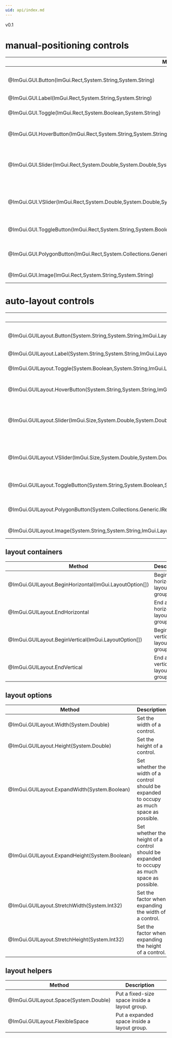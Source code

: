 ```yaml
---
uid: api/index.md
---
```

v0.1

# manual-positioning controls

| Method                    | Description														|
|---------------------------|-------------------------------------------------------------------|
| @ImGui.GUI.Button(ImGui.Rect,System.String,System.String)																			| Show a button that execute something immediately.					|
| @ImGui.GUI.Label(ImGui.Rect,System.String,System.String)																			| Show a label.														|
| @ImGui.GUI.Toggle(ImGui.Rect,System.Boolean,System.String)																		| Show a toggle(check-box).											|
| @ImGui.GUI.HoverButton(ImGui.Rect,System.String,System.String)																	| Show a button inside a @ImGui.Rect.								|
| @ImGui.GUI.Slider(ImGui.Rect,System.Double,System.Double,System.Double,System.String)												| Show a horizontal slider that user can drag to select a value.	|
| @ImGui.GUI.VSlider(ImGui.Rect,System.Double,System.Double,System.Double,System.String)											| Show a vertical slider that user can drag to select a value.		|
| @ImGui.GUI.ToggleButton(ImGui.Rect,System.String,System.Boolean,System.String)																	| Show a button that acts like a toggle.							|
| @ImGui.GUI.PolygonButton(ImGui.Rect,System.Collections.Generic.IReadOnlyList{ImGui.Point},ImGui.Rect,System.String,System.String) | Show a converx polygon button.									|
| @ImGui.GUI.Image(ImGui.Rect,System.String,System.String)																			| Show a image.														|

# auto-layout controls

| Method							| Description														|
|-----------------------------------|-------------------------------------------------------------------|
| @ImGui.GUILayout.Button(System.String,System.String,ImGui.LayoutOption[])																			| Show a button that execute something immediately.	 				|
| @ImGui.GUILayout.Label(System.String,System.String,ImGui.LayoutOption[])																			| Show a label.							 							|
| @ImGui.GUILayout.Toggle(System.Boolean,System.String,ImGui.LayoutOption[])																		| Show a toggle(check-box).											|
| @ImGui.GUILayout.HoverButton(System.String,System.String,ImGui.LayoutOption[])																	| Show a button inside a @ImGui.Rect.								|
| @ImGui.GUILayout.Slider(ImGui.Size,System.Double,System.Double,System.Double,System.String,ImGui.LayoutOption[])												| Show a horizontal slider that user can drag to select a value.	|
| @ImGui.GUILayout.VSlider(ImGui.Size,System.Double,System.Double,System.Double,System.String,ImGui.LayoutOption[])											| Show a vertical slider that user can drag to select a value.		|
| @ImGui.GUILayout.ToggleButton(System.String,System.Boolean,System.String,ImGui.LayoutOption[])																	| Show a button that acts like a toggle.							|
| @ImGui.GUILayout.PolygonButton(System.Collections.Generic.IReadOnlyList{ImGui.Point},ImGui.Rect,System.String,System.String,ImGui.LayoutOption[]) | Show a converx polygon button.									|
| @ImGui.GUILayout.Image(System.String,System.String,ImGui.LayoutOption[])																			| Show a image.														|

## layout containers

| Method						| Description								|
|-------------------------------|-------------------------------------------|
| @ImGui.GUILayout.BeginHorizontal(ImGui.LayoutOption[])	| Begin a horizontal layout group.			|
| @ImGui.GUILayout.EndHorizontal		| End a horizontal layout group.			|
| @ImGui.GUILayout.BeginVertical(ImGui.LayoutOption[])		| Begin a vertical layout group.			|
| @ImGui.GUILayout.EndVertical		| End a vertical layout group.				|

## layout options

| Method						| Description								|
|-------------------------------|-------------------------------------------|
| @ImGui.GUILayout.Width(System.Double)				| Set the width of a control.				|
| @ImGui.GUILayout.Height(System.Double)			| Set the height of a control.				|
| @ImGui.GUILayout.ExpandWidth(System.Boolean)		| Set whether the width of a control should be expanded to occupy as much space as possible. |
| @ImGui.GUILayout.ExpandHeight(System.Boolean)		| Set whether the height of a control should be expanded to occupy as much space as possible. |
| @ImGui.GUILayout.StretchWidth(System.Int32)		| Set the factor when expanding the width of a control. |
| @ImGui.GUILayout.StretchHeight(System.Int32)		| Set the factor when expanding the height of a control. |

## layout helpers

| Method						| Description									|
|-------------------------------|-----------------------------------------------|
| @ImGui.GUILayout.Space(System.Double)				| Put a fixed-size space inside a layout group.	|
| @ImGui.GUILayout.FlexibleSpace		| Put a expanded space inside a layout group.	|